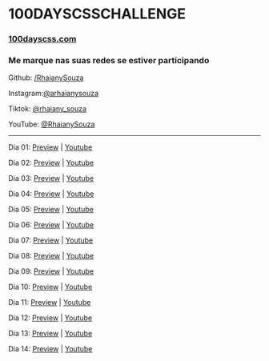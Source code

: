 <h1>100DAYSCSSCHALLENGE</h1>
<h3><a href='https://100dayscss.com/' target='top'>100dayscss.com</a></h3>

<h3>Me marque nas suas redes se estiver participando</h3>
<p>Github: <a href='https://github.com/RhaianySouza'>/RhaianySouza</a></p>
<p>Instagram:<a href='https://www.instagram.com/arhaianysouza'>@arhaianysouza</a></p>
<p>Tiktok: <a href='https://www.tiktok.com/@rhaiany_souza'>@rhaiany_souza</a></p>
<p>YouTube: <a href='https://www.youtube.com/@RhaianySouza'>@RhaianySouza</a></p>
<hr/>
<p>Dia 01: <a href='https://rhaianysouza.github.io/100dayscss.com/day01/100dayscss_day01.html '>Preview</a> |
  <a href='https://www.youtube.com/watch?v=okJQ8a8C-TA&list=PLa1K0cfWivWOBD3V5WlGw-m0XbmiNyqM-&index=1' target='blank'>Youtube</a></p>
<p>Dia 02: <a href='https://rhaianysouza.github.io/100dayscss.com/day02/100dayscss_day02.html '>Preview</a> | 
  <a href='https://www.youtube.com/watch?v=5XNCn23mw1E&list=PLa1K0cfWivWOBD3V5WlGw-m0XbmiNyqM-&index=2' target='blank'>Youtube</a></p>
<p>Dia 03: <a href='https://rhaianysouza.github.io/100dayscss.com/day03/100dayscss_day03.html '>Preview</a> | 
  <a href='https://www.youtube.com/watch?v=fbIiIH_pYDs&list=PLa1K0cfWivWOBD3V5WlGw-m0XbmiNyqM-&index=3' target='blank'>Youtube</a></p>
<p>Dia 04: <a href='https://rhaianysouza.github.io/100dayscss.com/day04/100dayscss_day04.html '>Preview</a> | 
  <a href='https://www.youtube.com/watch?v=iFLP9PyCm7s&list=PLa1K0cfWivWOBD3V5WlGw-m0XbmiNyqM-&index=4' target='blank'>Youtube</a></p>
<p>Dia 05: <a href='https://rhaianysouza.github.io/100dayscss.com/day05/100dayscss_day05.html '>Preview</a> | 
  <a href='https://www.youtube.com/watch?v=NfGL50qNKcI&list=PLa1K0cfWivWOBD3V5WlGw-m0XbmiNyqM-&index=5' target='blank'>Youtube</a></p>
<p>Dia 06: <a href='https://rhaianysouza.github.io/100dayscss.com/day06/100dayscss_day06.html '>Preview</a> | 
  <a href='https://www.youtube.com/watch?v=eGndobS2QKM&list=PLa1K0cfWivWOBD3V5WlGw-m0XbmiNyqM-&index=6' target='blank'>Youtube</a></p>
<p>Dia 07: <a href='https://rhaianysouza.github.io/100dayscss.com/day07/100dayscss_day07.html '>Preview</a> | 
  <a href='https://www.youtube.com/watch?v=-RWrFf8vr1c&list=PLa1K0cfWivWOBD3V5WlGw-m0XbmiNyqM-&index=7' target='blank'>Youtube</a></p>
<p>Dia 08: <a href='https://rhaianysouza.github.io/100dayscss.com/day08/100dayscss_day08.html '>Preview</a> | 
  <a href='https://www.youtube.com/watch?v=XQDC-CFFgf8&list=PLa1K0cfWivWOBD3V5WlGw-m0XbmiNyqM-&index=8' target='blank'>Youtube</a></p>
<p>Dia 09: <a href='https://rhaianysouza.github.io/100dayscss.com/day09/100dayscss_day09.html '>Preview</a> | 
  <a href='https://www.youtube.com/watch?v=LVRQLWf1v_w&list=PLa1K0cfWivWOBD3V5WlGw-m0XbmiNyqM-&index=9' target='blank'>Youtube</a></p>
<p>Dia 10: <a href='https://rhaianysouza.github.io/100dayscss.com/day10/100dayscss_day10.html '>Preview</a> | 
  <a href='https://www.youtube.com/watch?v=ZnMUDc-CMuY&list=PLa1K0cfWivWOBD3V5WlGw-m0XbmiNyqM-&index=10' target='blank'>Youtube</a></p>
<p>Dia 11: <a href='https://rhaianysouza.github.io/100dayscss.com/day11/100dayscss_day11.html '>Preview</a> | 
  <a href='https://www.youtube.com/watch?v=oRhWMwFiNpU&list=PLa1K0cfWivWOBD3V5WlGw-m0XbmiNyqM-&index=11' target='blank'>Youtube</a></p>
<p>Dia 12: <a href='https://rhaianysouza.github.io/100dayscss.com/day12/100dayscss_day12.html '>Preview</a> | 
  <a href='https://www.youtube.com/watch?v=oRhWMwFiNpU&list=PLa1K0cfWivWOBD3V5WlGw-m0XbmiNyqM-&index=12' target='blank'>Youtube</a></p>
<p>Dia 13: <a href='https://rhaianysouza.github.io/100dayscss.com/day13/100dayscss_day13.html '>Preview</a> | 
  <a href='https://www.youtube.com/watch?v=oRhWMwFiNpU&list=PLa1K0cfWivWOBD3V5WlGw-m0XbmiNyqM-&index=13' target='blank'>Youtube</a></p>
<p>Dia 14: <a href='https://rhaianysouza.github.io/100dayscss.com/day13/100dayscss_day14.html '>Preview</a> | 
  <a href='https://www.youtube.com/watch?v=oRhWMwFiNpU&list=PLa1K0cfWivWOBD3V5WlGw-m0XbmiNyqM-&index=14' target='blank'>Youtube</a></p>
